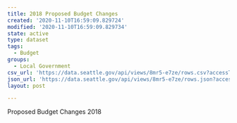 ```yaml
---
title: 2018 Proposed Budget Changes
created: '2020-11-10T16:59:09.829724'
modified: '2020-11-10T16:59:09.829734'
state: active
type: dataset
tags:
  - Budget
groups:
  - Local Government
csv_url: 'https://data.seattle.gov/api/views/8mr5-e7ze/rows.csv?accessType=DOWNLOAD'
json_url: 'https://data.seattle.gov/api/views/8mr5-e7ze/rows.json?accessType=DOWNLOAD'
layout: post

---
```

Proposed Budget Changes 2018
